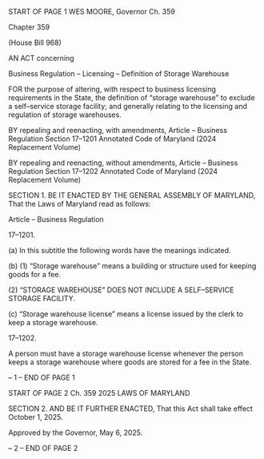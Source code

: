 START OF PAGE 1
WES MOORE, Governor Ch. 359

Chapter 359

(House Bill 968)

AN ACT concerning

Business Regulation – Licensing – Definition of Storage Warehouse

FOR the purpose of altering, with respect to business licensing requirements in the State,
the definition of “storage warehouse” to exclude a self–service storage facility; and
generally relating to the licensing and regulation of storage warehouses.

BY repealing and reenacting, with amendments,
Article – Business Regulation
Section 17–1201
Annotated Code of Maryland
(2024 Replacement Volume)

BY repealing and reenacting, without amendments,
Article – Business Regulation
Section 17–1202
Annotated Code of Maryland
(2024 Replacement Volume)

SECTION 1. BE IT ENACTED BY THE GENERAL ASSEMBLY OF MARYLAND,
That the Laws of Maryland read as follows:

Article – Business Regulation

17–1201.

(a) In this subtitle the following words have the meanings indicated.

(b) (1) “Storage warehouse” means a building or structure used for keeping
goods for a fee.

(2) “STORAGE WAREHOUSE” DOES NOT INCLUDE A SELF–SERVICE
STORAGE FACILITY.

(c) “Storage warehouse license” means a license issued by the clerk to keep a
storage warehouse.

17–1202.

A person must have a storage warehouse license whenever the person keeps a
storage warehouse where goods are stored for a fee in the State.

– 1 –
END OF PAGE 1

START OF PAGE 2
Ch. 359 2025 LAWS OF MARYLAND

SECTION 2. AND BE IT FURTHER ENACTED, That this Act shall take effect
October 1, 2025.

Approved by the Governor, May 6, 2025.

– 2 –
END OF PAGE 2